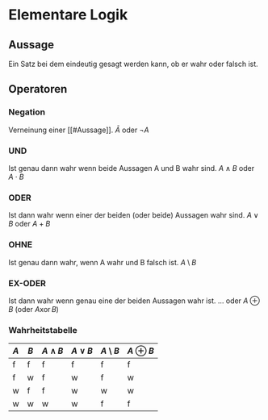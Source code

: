 # Elementare Logik
## Aussage
Ein Satz bei dem eindeutig gesagt werden kann, ob er wahr oder falsch ist.
## Operatoren
### Negation
Verneinung einer [[#Aussage]].
$\bar{A}$ oder $\neg A$
### UND
Ist genau dann wahr wenn beide Aussagen A und B wahr sind.
$A \land B$ oder $A \cdot B$
### ODER
Ist dann wahr wenn einer der beiden (oder beide) Aussagen wahr sind.
$A \lor B$ oder $A + B$
### OHNE
Ist genau dann wahr, wenn A wahr und B falsch ist.
$A \setminus B$ 
### EX-ODER
Ist dann wahr wenn genau eine der beiden Aussagen wahr ist.
$\dots$ oder $A \oplus B$ (oder $A \operatorname{xor} B$)
### Wahrheitstabelle

| $A$ | $B$ | $A \land B$ | $A \lor B$ | $A \setminus B$ | $A \oplus B$ |
| --- | --- | ----------- | ---------- | --------------- | ------------ |
| f   | f   | f           | f          | f               | f            |
| f   | w   | f           | w          | f               | w            |
| w   | f   | f           | w          | w               | w            |
| w   | w   | w           | w          | f               | f            |
